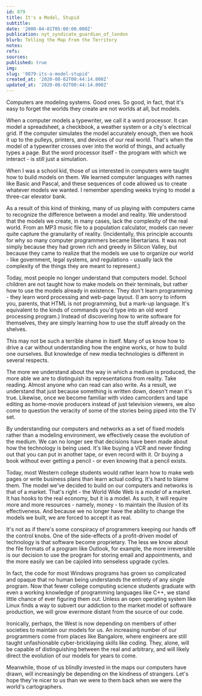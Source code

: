 ```yaml
---
id: 879
title: It's a Model, Stupid
subtitle: 
date: '2000-04-01T05:00:00.000Z'
publication: nyt_syndicate_guardian_of_london
blurb: Telling the Map From the Territory
notes: 
refs: 
sources: 
published: true
img: 
slug: '0879-its-a-model-stupid'
created_at: '2020-08-02T00:44:14.000Z'
updated_at: '2020-08-02T00:44:14.000Z'
---
```

Computers are modeling systems. Good ones. So good, in fact, that it's easy to forget the worlds they create are not worlds at all, but models.

When a computer models a typewriter, we call it a word processor. It can model a spreadsheet, a checkbook, a weather system or a city's electrical grid. If the computer simulates the model accurately enough, then we hook it up to the pulleys, printers, and devices of our real world. That's when the model of a typewriter crosses over into the world of things, and actually types a page. But the word processor itself - the program with which we interact - is still just a simulation.

When I was a school kid, those of us interested in computers were taught how to build models on them. We learned computer languages with names like Basic and Pascal, and these sequences of code allowed us to create whatever models we wanted. I remember spending weeks trying to model a three-car elevator bank.

As a result of this kind of thinking, many of us playing with computers came to recognize the difference between a model and reality. We understood that the models we create, in many cases, lack the complexity of the real world. From an MP3 music file to a population calculator, models can never quite capture the granularity of reality. (Incidentally, this principle accounts for why so many computer programmers became libertarians. It was not simply because they had grown rich and greedy in Silicon Valley, but because they came to realize that the models we use to organize our world - like government, legal systems, and regulations - usually lack the complexity of the things they are meant to represent.)

Today, most people no longer understand that computers model. School children are not taught how to make models on their terminals, but rather how to use the models already in existence. They don't learn programming - they learn word processing and web-page layout. (I am sorry to inform you, parents, that HTML is not programming, but a mark-up language. It's equivalent to the kinds of commands you'd type into an old word processing program.) Instead of discovering how to write software for themselves, they are simply learning how to use the stuff already on the shelves.

This may not be such a terrible shame in itself. Many of us know how to drive a car without understanding how the engine works, or how to build one ourselves. But knowledge of new media technologies is different in several respects.

The more we understand about the way in which a medium is produced, the more able we are to distinguish its representations from reality. Take reading. Almost anyone who can read can also write. As a result, we understand that just because something is written down, doesn't mean it's true. Likewise, once we become familiar with video camcorders and tape editing as home-movie producers instead of just television viewers, we also come to question the veracity of some of the stories being piped into the TV set.

By understanding our computers and networks as a set of fixed models rather than a modeling environment, we effectively cease the evolution of the medium. We can no longer see that decisions have been made about how the technology is being used. It's like buying a VCR and never finding out that you can put in another tape, or even record with it. Or buying a book without ever getting a pencil - or even knowing that a pencil exists.

Today, most Western college students would rather learn how to make web pages or write business plans than learn actual coding. It's hard to blame them. The model we've decided to build on our computers and networks is that of a market. That's right - the World Wide Web is a *model* of a market. It has hooks to the real economy, but it is a model. As such, it will require more and more resources - namely, money - to maintain the illusion of its effectiveness. And because we no longer have the ability to change the models we built, we are forced to accept it as real.

It's not as if there's some conspiracy of programmers keeping our hands off the control knobs. One of the side-effects of a profit-driven model of technology is that software become proprietary. The less we know about the file formats of a program like Outlook, for example, the more irreversible is our decision to use the program for storing email and appointments, and the more easily we can be cajoled into senseless upgrade cycles.

In fact, the code for most Windows programs has grown so complicated and opaque that no human being understands the entirety of any single program. Now that fewer college computing science students graduate with even a working knowledge of programming languages like C++, we stand little chance of ever figuring them out. Unless an open operating system like Linux finds a way to subvert our addiction to the market model of software production, we will grow evermore distant from the source of our code.

Ironically, perhaps, the West is now depending on members of other societies to maintain our models for us. An increasing number of our programmers come from places like Bangalore, where engineers are still taught unfashionable cyber-bricklaying skills like coding. They, alone, will be capable of distinguishing between the real and arbitrary, and will likely direct the evolution of our models for years to come.

Meanwhile, those of us blindly invested in the maps our computers have drawn, will increasingly be depending on the kindness of strangers. Let's hope they're nicer to us than we were to them back when we were the world's cartographers.
